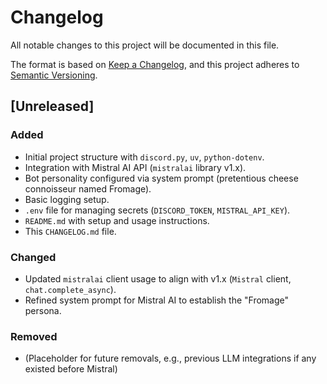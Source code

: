 # Changelog

All notable changes to this project will be documented in this file.

The format is based on [Keep a Changelog](https://keepachangelog.com/en/1.0.0/),
and this project adheres to [Semantic Versioning](https://semver.org/spec/v2.0.0.html).

## [Unreleased]

### Added
- Initial project structure with `discord.py`, `uv`, `python-dotenv`.
- Integration with Mistral AI API (`mistralai` library v1.x).
- Bot personality configured via system prompt (pretentious cheese connoisseur named Fromage).
- Basic logging setup.
- `.env` file for managing secrets (`DISCORD_TOKEN`, `MISTRAL_API_KEY`).
- `README.md` with setup and usage instructions.
- This `CHANGELOG.md` file.

### Changed
- Updated `mistralai` client usage to align with v1.x (`Mistral` client, `chat.complete_async`).
- Refined system prompt for Mistral AI to establish the "Fromage" persona.

### Removed
- (Placeholder for future removals, e.g., previous LLM integrations if any existed before Mistral)
